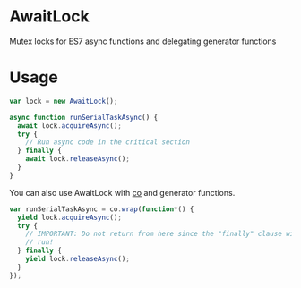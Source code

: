 # AwaitLock
Mutex locks for ES7 async functions and delegating generator functions

# Usage

```javascript
var lock = new AwaitLock();

async function runSerialTaskAsync() {
  await lock.acquireAsync();
  try {
    // Run async code in the critical section
  } finally {
    await lock.releaseAsync();
  }
}
```

You can also use AwaitLock with [co](https://github.com/tj/co) and generator functions.

```javascript
var runSerialTaskAsync = co.wrap(function*() {
  yield lock.acquireAsync();
  try {
    // IMPORTANT: Do not return from here since the "finally" clause will not
    // run!
  } finally {
    yield lock.releaseAsync();
  }
});
```
